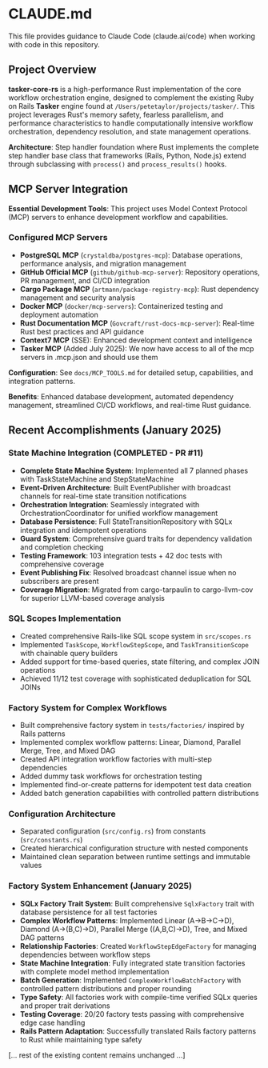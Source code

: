# CLAUDE.md

This file provides guidance to Claude Code (claude.ai/code) when working with code in this repository.

## Project Overview

**tasker-core-rs** is a high-performance Rust implementation of the core workflow orchestration engine, designed to complement the existing Ruby on Rails **Tasker** engine found at `/Users/petetaylor/projects/tasker/`. This project leverages Rust's memory safety, fearless parallelism, and performance characteristics to handle computationally intensive workflow orchestration, dependency resolution, and state management operations.

**Architecture**: Step handler foundation where Rust implements the complete step handler base class that frameworks (Rails, Python, Node.js) extend through subclassing with `process()` and `process_results()` hooks.

## MCP Server Integration

**Essential Development Tools**: This project uses Model Context Protocol (MCP) servers to enhance development workflow and capabilities.

### Configured MCP Servers
- **PostgreSQL MCP** (`crystaldba/postgres-mcp`): Database operations, performance analysis, and migration management
- **GitHub Official MCP** (`github/github-mcp-server`): Repository operations, PR management, and CI/CD integration  
- **Cargo Package MCP** (`artmann/package-registry-mcp`): Rust dependency management and security analysis
- **Docker MCP** (`docker/mcp-servers`): Containerized testing and deployment automation
- **Rust Documentation MCP** (`Govcraft/rust-docs-mcp-server`): Real-time Rust best practices and API guidance
- **Context7 MCP** (SSE): Enhanced development context and intelligence
- **Tasker MCP** (Added July 2025): We now have access to all of the mcp servers in .mcp.json and should use them

**Configuration**: See `docs/MCP_TOOLS.md` for detailed setup, capabilities, and integration patterns.

**Benefits**: Enhanced database development, automated dependency management, streamlined CI/CD workflows, and real-time Rust guidance.

## Recent Accomplishments (January 2025)

### State Machine Integration (COMPLETED - PR #11)
- **Complete State Machine System**: Implemented all 7 planned phases with TaskStateMachine and StepStateMachine
- **Event-Driven Architecture**: Built EventPublisher with broadcast channels for real-time state transition notifications
- **Orchestration Integration**: Seamlessly integrated with OrchestrationCoordinator for unified workflow management
- **Database Persistence**: Full StateTransitionRepository with SQLx integration and idempotent operations
- **Guard System**: Comprehensive guard traits for dependency validation and completion checking
- **Testing Framework**: 103 integration tests + 42 doc tests with comprehensive coverage
- **Event Publishing Fix**: Resolved broadcast channel issue when no subscribers are present
- **Coverage Migration**: Migrated from cargo-tarpaulin to cargo-llvm-cov for superior LLVM-based coverage analysis

### SQL Scopes Implementation
- Created comprehensive Rails-like SQL scope system in `src/scopes.rs`
- Implemented `TaskScope`, `WorkflowStepScope`, and `TaskTransitionScope` with chainable query builders
- Added support for time-based queries, state filtering, and complex JOIN operations
- Achieved 11/12 test coverage with sophisticated deduplication for SQL JOINs

### Factory System for Complex Workflows
- Built comprehensive factory system in `tests/factories/` inspired by Rails patterns
- Implemented complex workflow patterns: Linear, Diamond, Parallel Merge, Tree, and Mixed DAG
- Created API integration workflow factories with multi-step dependencies
- Added dummy task workflows for orchestration testing
- Implemented find-or-create patterns for idempotent test data creation
- Added batch generation capabilities with controlled pattern distributions

### Configuration Architecture
- Separated configuration (`src/config.rs`) from constants (`src/constants.rs`)
- Created hierarchical configuration structure with nested components
- Maintained clean separation between runtime settings and immutable values

### Factory System Enhancement (January 2025)
- **SQLx Factory Trait System**: Built comprehensive `SqlxFactory` trait with database persistence for all test factories
- **Complex Workflow Patterns**: Implemented Linear (A→B→C→D), Diamond (A→(B,C)→D), Parallel Merge ((A,B,C)→D), Tree, and Mixed DAG patterns
- **Relationship Factories**: Created `WorkflowStepEdgeFactory` for managing dependencies between workflow steps
- **State Machine Integration**: Fully integrated state transition factories with complete model method implementation
- **Batch Generation**: Implemented `ComplexWorkflowBatchFactory` with controlled pattern distributions and proper rounding
- **Type Safety**: All factories work with compile-time verified SQLx queries and proper trait derivations
- **Testing Coverage**: 20/20 factory tests passing with comprehensive edge case handling
- **Rails Pattern Adaptation**: Successfully translated Rails factory patterns to Rust while maintaining type safety

[... rest of the existing content remains unchanged ...]